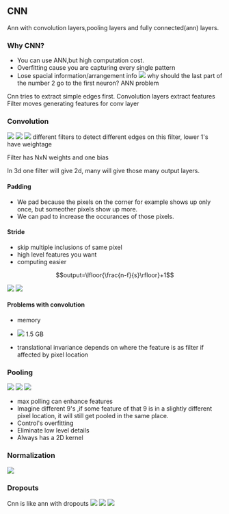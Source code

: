 ## CNN

Ann with convolution layers,pooling layers and fully connected(ann) layers.

### Why CNN?
- You can use ANN,but high computation cost.
- Overfitting cause you are capturing every single pattern
- Lose spacial information/arrangement info
![](../../Attachments/cnn-20230925-1.png)
why should the last part of the number 2 go to the first neuron? ANN problem

Cnn tries to extract simple edges first.
Convolution layers extract features
Filter moves generating features for conv layer

### Convolution

![](../../Attachments/Pasted%20image%2020230925174055.png)
![](../../Attachments/cnn-20230925.png)
![](../../Attachments/Pasted%20image%2020230925180512.png)
different filters to detect different edges
on this filter, lower 1's have weightage

Filter has NxN weights and one bias

In 3d one filter will give 2d, many will give those many output layers.

#### Padding
- We pad because the pixels on the corner for example shows up only once, but someother pixels show up more.
- We can pad to increase the occurances of those pixels.

#### Stride
- skip multiple inclusions of same pixel
- high level features you want
- computing easier



$$output=\lfloor{\frac{n-f}{s}\rfloor}+1$$

![](../../Attachments/cnn-20230925-2.png)
![](../../Attachments/cnn-20230925-8.png)

#### Problems with convolution
- memory
- ![](../../Attachments/cnn-20230925-9.png)
	1.5 GB

- translational invariance
	depends on where the feature is as filter if affected by pixel location

### Pooling
![](../../Attachments/cnn-20230925-10.png)
![](../../Attachments/cnn-20230925-3.png)
![](../../Attachments/cnn-20230925-12.png)
- max polling can enhance features
- Imagine different 9's ,if some feature of that 9 is in a slightly different pixel location, it will still get pooled in the same place.
- Control's overfitting 
- Eliminate low level details
- Always has a 2D kernel


### Normalization
![](../../Attachments/cnn-20230925-4.png)
	
### Dropouts
Cnn is like ann with dropouts
![](../../Attachments/cnn-20230925-7.png)
![](../../Attachments/cnn-20230925-6.png)
![](../../Attachments/cnn-20230925-5.png)
